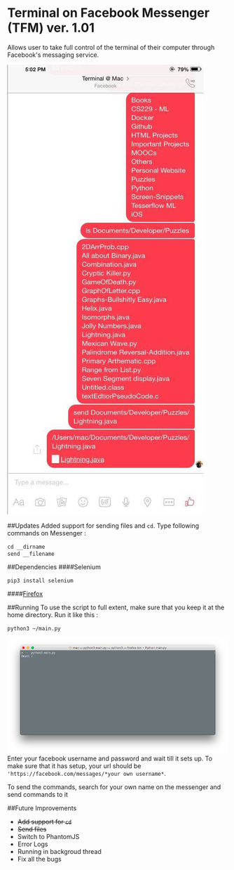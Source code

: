 # Terminal on Facebook Messenger (TFM) ver. 1.01

Allows user to take full control of the terminal of their computer through Facebook's messaging service.


![Photo](Screenshots/Photo1.jpg)

##Updates
Added support for sending files and ```cd```. Type following commands on Messenger :

```
cd __dirname
send __filename
```

##Dependencies 
####Selenium
```
pip3 install selenium
```
####[Firefox](https://www.mozilla.org/en-GB/firefox/new/)

##Running
To use the script to full extent, make sure that you keep it at the home directory.
Run it like this :
```
python3 ~/main.py
```
![Screenshot](Screenshots/Screenshot1.png)
Enter your facebook username and password and wait till it sets up. To make sure that it has setup, your url should be ```'https://facebook.com/messages/*your own username*```.

To send the commands, search for your own name on the messenger and send commands to it

##Future Improvements
- ~~Add support for ```cd```~~
- ~~Send files~~
- Switch to PhantomJS
- Error Logs
- Running in backgroud thread
- Fix all the bugs
